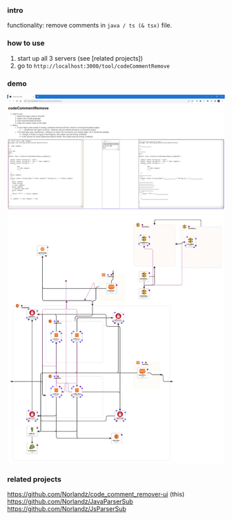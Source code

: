 ### intro
functionality: remove comments in `java / ts (& tsx)` file.

### how to use
1. start up all 3 servers (see \[related projects\])
2. go to `http://localhost:3000/tool/codeCommentRemove`

### demo
![demo](./code_comment_remover-ui%20demo.png)
![aws_Server_Jenkins_Docker_PrivateSubnet_ApiGateway.template.yml](./aws_Server_Jenkins_Docker_PrivateSubnet_ApiGateway%20-%2020231116_2001%20.template.png)

### related projects 

https://github.com/Norlandz/code_comment_remover-ui (this) \
https://github.com/Norlandz/JavaParserSub \
https://github.com/Norlandz/JsParserSub
